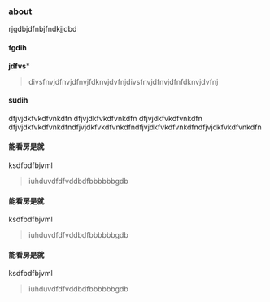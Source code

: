﻿### about

rjgdbjdfnbjfndkjjdbd

#### fgdih

**jdfvs***

> divsfnvjdfnvjdfnvjfdknvjdvfnjdivsfnvjdfnvjdfnfdknvjdvfnj

#### sudih

dfjvjdkfvkdfvnkdfn
dfjvjdkfvkdfvnkdfn
dfjvjdkfvkdfvnkdfn
dfjvjdkfvkdfvnkdfndfjvjdkfvkdfvnkdfndfjvjdkfvkdfvnkdfndfjvjdkfvkdfvnkdfn


#### 能看房是就

ksdfbdfbjvml

 > iuhduvdfdfvddbdfbbbbbbgdb


#### 能看房是就

ksdfbdfbjvml

> iuhduvdfdfvddbdfbbbbbbgdb

#### 能看房是就

ksdfbdfbjvml

 > iuhduvdfdfvddbdfbbbbbbgdb

